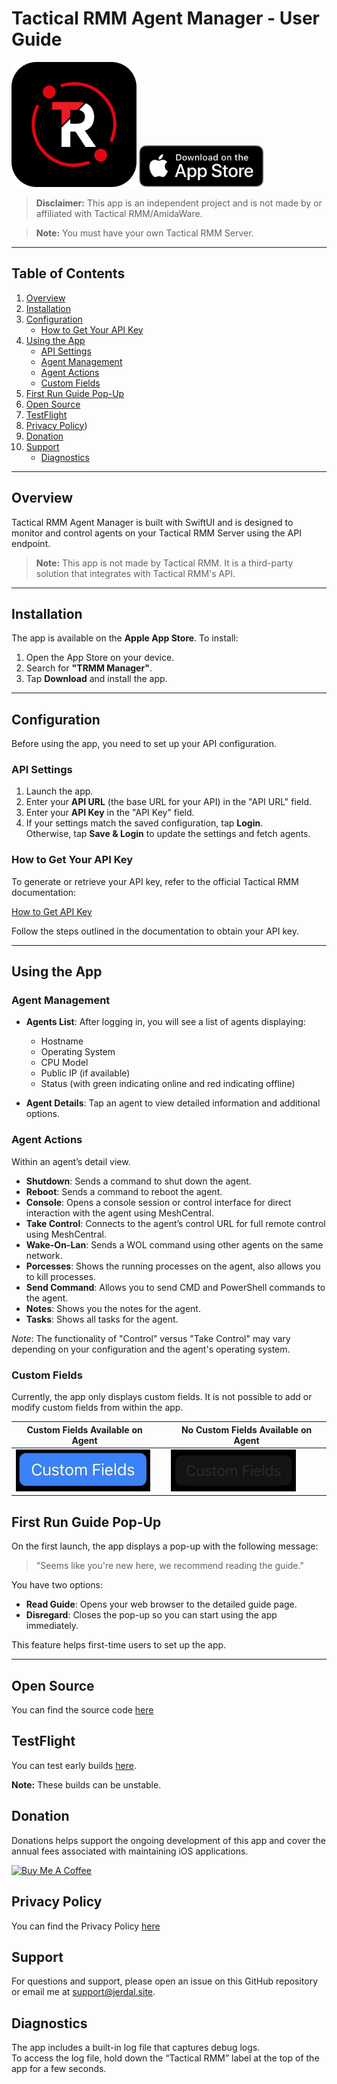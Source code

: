 # Tactical RMM Agent Manager - User Guide

<img src="./Images/TRMM%20Manager%20Icon.png" alt="TRMM Manager Icon" width="200" /> <a href="https://apps.apple.com/us/app/trmm-manager/id6742686284"><img src="Images/Download_on_the_App_Store_Badge_US-UK_RGB_blk_092917.svg" alt="Download on the App Store" width="200" /></a>





> **Disclaimer:** This app is an independent project and is not made by or affiliated with Tactical RMM/AmidaWare.

> **Note:** You must have your own Tactical RMM Server.

---

## Table of Contents
1. [Overview](#overview)
2. [Installation](#installation)
3. [Configuration](#configuration)
   - [How to Get Your API Key](#how-to-get-your-api-key)
4. [Using the App](#using-the-app)
   - [API Settings](#api-settings)
   - [Agent Management](#agent-management)
   - [Agent Actions](#agent-actions)
   - [Custom Fields](#custom-fields)
5. [First Run Guide Pop-Up](#first-run-guide-pop-up)
6. [Open Source](#open-source)
7. [TestFlight](#testflight)
8. [Privacy Policy](#privacy-policy))
10. [Donation](#donation)
11. [Support](#support)
    - [Diagnostics](#diagnostics)

---

## Overview

Tactical RMM Agent Manager is built with SwiftUI and is designed to monitor and control agents on your Tactical RMM Server using the API endpoint. 

> **Note:** This app is not made by Tactical RMM. It is a third-party solution that integrates with Tactical RMM's API.

---

## Installation

The app is available on the **Apple App Store**. To install:

1. Open the App Store on your device.
2. Search for **"TRMM Manager"**.
3. Tap **Download** and install the app.

---

## Configuration

Before using the app, you need to set up your API configuration.

### API Settings

1. Launch the app.
2. Enter your **API URL** (the base URL for your API) in the "API URL" field.
3. Enter your **API Key** in the "API Key" field.
4. If your settings match the saved configuration, tap **Login**.  
   Otherwise, tap **Save & Login** to update the settings and fetch agents.

### How to Get Your API Key

To generate or retrieve your API key, refer to the official Tactical RMM documentation:

[How to Get API Key](https://docs.tacticalrmm.com/functions/api/#api-access)

Follow the steps outlined in the documentation to obtain your API key.

---

## Using the App

### Agent Management

- **Agents List**: After logging in, you will see a list of agents displaying:
  - Hostname
  - Operating System
  - CPU Model
  - Public IP (if available)
  - Status (with green indicating online and red indicating offline)

- **Agent Details**: Tap an agent to view detailed information and additional options.

### Agent Actions

Within an agent’s detail view.

- **Shutdown**: Sends a command to shut down the agent.
- **Reboot**: Sends a command to reboot the agent.
- **Console**: Opens a console session or control interface for direct interaction with the agent using MeshCentral.
- **Take Control**: Connects to the agent’s control URL for full remote control using MeshCentral.
- **Wake-On-Lan**: Sends a WOL command using other agents on the same network.
- **Porcesses**: Shows the running processes on the agent, also allows you to kill processes.
- **Send Command**: Allows you to send CMD and PowerShell commands to the agent.
- **Notes**: Shows you the notes for the agent.
- **Tasks**: Shows all tasks for the agent.
  

*Note*: The functionality of "Control" versus "Take Control" may vary depending on your configuration and the agent's operating system.


### Custom Fields

Currently, the app only displays custom fields. It is not possible to add or modify custom fields from within the app.

| Custom Fields Available on Agent                                                     |   | No Custom Fields Available on Agent                                                |
|--------------------------------------------------------------------------------------|---|------------------------------------------------------------------------------------|
| <img src="./Images/CustomFieldsOn.png" alt="Custom Fields Available" width="215" />  | | <img src="./Images/CustomFieldsOff.png" alt="No Custom Fields" width="200" />      |


## First Run Guide Pop-Up

On the first launch, the app displays a pop-up with the following message:

> "Seems like you're new here, we recommend reading the guide."

You have two options:
- **Read Guide**: Opens your web browser to the detailed guide page.
- **Disregard**: Closes the pop-up so you can start using the app immediately.

This feature helps first-time users to set up the app.

---
## Open Source

You can find the source code [here](https://github.com/Jerdal-F/TRMM-Manager)


## TestFlight

You can test early builds [here](https://testflight.apple.com/join/epsFG6xE).

**Note:** These builds can be unstable.

## Donation

Donations helps support the ongoing development of this app and cover the annual fees associated with maintaining iOS applications.

<a href="https://www.buymeacoffee.com/Jerdal" target="_blank"><img src="https://cdn.buymeacoffee.com/buttons/v2/default-yellow.png" alt="Buy Me A Coffee" style="height: 60px !important;width: 217px !important;" ></a>

## Privacy Policy

You can find the Privacy Policy [here](https://github.com/Jerdal-F/TacticalRMM-Manager/blob/main/Privacy_Policy.md)

## Support

For questions and support, please open an issue on this GitHub repository or email me at [support@jerdal.site](mailto:support@jerdal.site).

## Diagnostics

The app includes a built-in log file that captures debug logs.  
To access the log file, hold down the “Tactical RMM” label at the top of the app for a few seconds.
